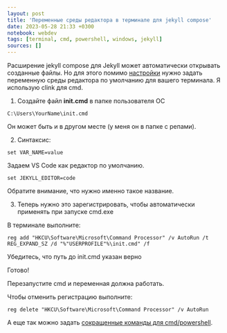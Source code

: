 ```yaml
---
layout: post
title: 'Переменные среды редактора в терминалe для jekyll compose'
date: 2023-05-28 21:33 +0300
notebook: webdev
tags: [terminal, cmd, powershell, windows, jekyll]
sources: []
---
```

Расширение jekyll compose для Jekyll может автоматически открывать созданные файлы. Но для этого помимо [настройки](https://github.com/jekyll/jekyll-compose#auto-open-new-drafts-or-posts-in-your-editor) нужно задать переменную среды редактора по умолчанию для вашего терминала. Я использую clink для cmd.

1.  Создайте файл **init.cmd** в папке пользователя OC 
```
C:\Users\YourName\init.cmd
```
Он может быть и в другом месте (у меня он в папке с репами).

2. Синтаксис:
```
set VAR_NAME=value
```
Задаем VS Code как редактор по умолчанию.
```
set JEKYLL_EDITOR=code
```
Обратите внимание, что нужно именно такое название.

3.  Теперь нужно это зарегистрировать, чтобы автоматически применять при запуске cmd.exe

В терминале выполните:

```
reg add "HKCU\Software\Microsoft\Command Processor" /v AutoRun /t REG_EXPAND_SZ /d "%"USERPROFILE"%\init.cmd" /f 
```
Убедитесь, что путь до init.cmd указан верно

Готово!

Перезапустите cmd и переменная должна работать.

Чтобы отменить регистрацию выполните:

```
reg delete "HKCU\Software\Microsoft\Command Processor" /v AutoRun
```

А еще так можно задать [сокращенные команды для cmd/powershell](alias-for-command-in-cmd.html).